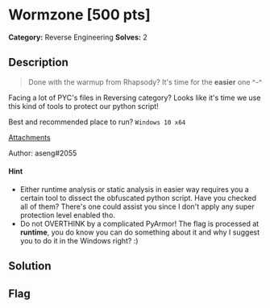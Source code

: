 # Wormzone [500 pts]

**Category:** Reverse Engineering
**Solves:** 2

## Description
>Done with the warmup from Rhapsody? It's time for the **easier** one ^-^

Facing a lot of PYC's files in Reversing category? 
Looks like it's time we use this kind of tools to protect our python script!

Best and recommended place to run? `Windows 10 x64`

[Attachments](https://drive.google.com/drive/folders/1WLEmSnyCsRVy2jiWCTudsuBrrs3Q9-Qr?usp=share_link)

Author: aseng#2055

#### Hint
* Either runtime analysis or static analysis in easier way requires you a certain tool to dissect the obfuscated python script. Have you checked all of them? There's one could assist you since I don't apply any super protection level enabled tho.
* Do not OVERTHINK by a complicated PyArmor! The flag is processed at **runtime**, you do know you can do something about it and why I suggest you to do it in the Windows right? :)

## Solution

## Flag

